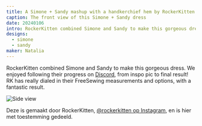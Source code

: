```yaml
---
title: A Simone + Sandy mashup with a handkerchief hem by RockerKitten
caption: The front view of this Simone + Sandy dress
date: 20240106
intro: RockerKitten combined Simone and Sandy to make this gorgeous dress.
designs:
  - simone
  - sandy
maker: Natalia
---
```


RockerKitten combined Simone and Sandy to make this gorgeous dress. We enjoyed following their progress on [Discord](https://discord.freesewing.org/), from inspo pic to final result! RK has really dialed in their FreeSewing measurements and options, with a fantastic result.

![Side view](https://imagedelivery.net/ouSuR9yY1bHt-fuAokSA5Q/showcase-a-simone-sandy-mashup-with-a-handkerchief-hem-by-rockerkitten-1/public "Side view")

Deze is gemaakt door RockerKitten, [@rockerkitten op Instagram](https://www.instagram.com/rockerkitten/), en is hier met toestemming gedeeld.
